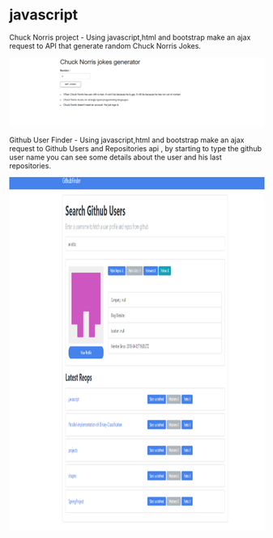 # javascript

Chuck Norris project -
Using javascript,html and bootstrap make an ajax request to API that generate random Chuck Norris Jokes.

<img src="imgs/chuckNorris.png" >


Github User Finder  -
Using javascript,html and bootstrap make an ajax request to Github Users and Repositories api ,
by starting to type the github user name you can see some details about the user and his last repositories.

<img src="imgs/githubFinder.png" width="700" height="700" >
